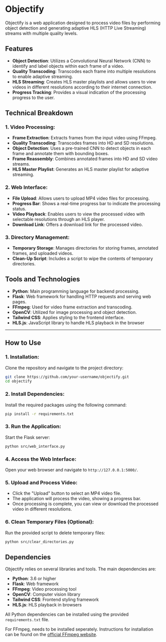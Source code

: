 # Objectify

Objectify is a web application designed to process video files by performing object detection and generating adaptive HLS (HTTP Live Streaming) streams with multiple quality levels.

## Features

- **Object Detection**: Utilizes a Convolutional Neural Network (CNN) to identify and label objects within each frame of a video.
- **Quality Transcoding**: Transcodes each frame into multiple resolutions to enable adaptive streaming.
- **HLS Streaming**: Creates HLS master playlists and allows users to view videos in different resolutions according to their internet connection.
- **Progress Tracking**: Provides a visual indication of the processing progress to the user.

## Technical Breakdown

### 1. **Video Processing**:
  - **Frame Extraction**: Extracts frames from the input video using FFmpeg.
  - **Quality Transcoding**: Transcodes frames into HD and SD resolutions.
  - **Object Detection**: Uses a pre-trained CNN to detect objects in each frame and annotate them with bounding boxes.
  - **Frame Reassembly**: Combines annotated frames into HD and SD video streams.
  - **HLS Master Playlist**: Generates an HLS master playlist for adaptive streaming.

### 2. **Web Interface**:
  - **File Upload**: Allows users to upload MP4 video files for processing.
  - **Progress Bar**: Shows a real-time progress bar to indicate the processing status.
  - **Video Playback**: Enables users to view the processed video with selectable resolutions through an HLS player.
  - **Download Link**: Offers a download link for the processed video.

### 3. **Directory Management**:
  - **Temporary Storage**: Manages directories for storing frames, annotated frames, and uploaded videos.
  - **Clean-Up Script**: Includes a script to wipe the contents of temporary directories.

## Tools and Technologies

- **Python**: Main programming language for backend processing.
- **Flask**: Web framework for handling HTTP requests and serving web pages.
- **FFmpeg**: Used for video frame extraction and transcoding.
- **OpenCV**: Utilized for image processing and object detection.
- **Tailwind CSS**: Applies styling to the frontend interface.
- **HLS.js**: JavaScript library to handle HLS playback in the browser

---
## How to Use

### 1. **Installation**:
   Clone the repository and navigate to the project directory:
   ```bash
   git clone https://github.com/your-username/objectify.git
   cd objectify
   ```

### 2. **Install Dependencies**:
   Install the required packages using the following command:
   ```bash
   pip install -r requirements.txt
   ```

### 3. **Run the Application**:
   Start the Flask server:
   ```bash
   python src/web_interface.py
   ```

### 4. **Access the Web Interface**:
   Open your web browser and navigate to `http://127.0.0.1:5000/`.

### 5. **Upload and Process Video**:
   - Click the "Upload" button to select an MP4 video file.
   - The application will process the video, showing a progress bar.
   - Once processing is complete, you can view or download the processed video in different resolutions.

### 6. **Clean Temporary Files** (Optional):
   Run the provided script to delete temporary files:
   ```bash
   python src/clear_directories.py
   ```

## Dependencies

Objectify relies on several libraries and tools. The main dependencies are:

- **Python**: 3.6 or higher
- **Flask**: Web framework
- **FFmpeg**: Video processing tool
- **OpenCV**: Computer vision library
- **Tailwind CSS**: Frontend styling framework
- **HLS.js**: HLS playback in browsers

All Python dependencies can be installed using the provided `requirements.txt` file.

For FFmpeg, needs to be installed seperately. Instructions for installation can be found on the [official FFmpeg website](https://ffmpeg.org/download.html).
